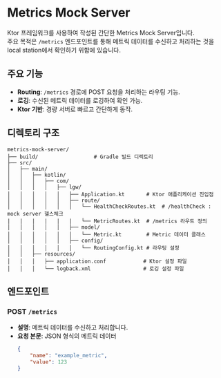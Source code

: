 # Metrics Mock Server
Ktor 프레임워크를 사용하여 작성된 간단한 Metrics Mock Server입니다.  
주요 목적은 `/metrics` 엔드포인트를 통해 메트릭 데이터를 수신하고 처리하는 것을
local station에서 확인하기 위함에 있습니다.

## 주요 기능

- **Routing**: `/metrics` 경로에 POST 요청을 처리하는 라우팅 기능.
- **로깅**: 수신된 메트릭 데이터를 로깅하여 확인 가능.
- **Ktor 기반**: 경량 서버로 빠르고 간단하게 동작.

## 디렉토리 구조
```plaintext
metrics-mock-server/
├── build/                  # Gradle 빌드 디렉토리
├── src/
│   ├── main/
│   │   ├── kotlin/
│   │   │   ├── com/
│   │   │   │   ├── lgw/
│   │   │   │   │   ├── Application.kt       # Ktor 애플리케이션 진입점
│   │   │   │   │   ├── route/
│   │   │   │   │   │   └── HealthCheckRoutes.kt  # /healthCheck : mock server 헬스체크
|   |   |   |   |   |   └── MetricRoutes.kt  # /metrics 라우트 정의
│   │   │   │   │   ├── model/
│   │   │   │   │   │   └── Metric.kt        # Metric 데이터 클래스
│   │   │   │   │   ├── config/
│   │   │   │   │   │   └── RoutingConfig.kt # 라우팅 설정
│   │   ├── resources/
│   │   │   ├── application.conf            # Ktor 설정 파일
│   │   │   └── logback.xml                 # 로깅 설정 파일
```

## 엔드포인트

### POST `/metrics`

- **설명**: 메트릭 데이터를 수신하고 처리합니다.
- **요청 본문**: JSON 형식의 메트릭 데이터
  ```json
  {
      "name": "example_metric",
      "value": 123
  }

